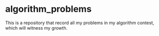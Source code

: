 # algorithm_problems
This is a repository that record all my problems in my algorithm contest, which will witness my growth.
